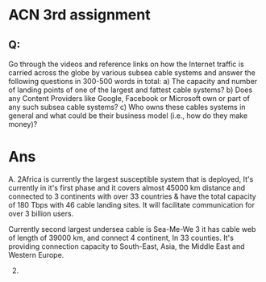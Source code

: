 # ACN 3rd assignment
## Q: 
Go through the videos and reference links on how the Internet traffic is carried across the globe by various subsea cable systems and answer the following questions in 300-500 words in total: a) The capacity and number of landing points of one of the largest and fattest cable systems? b) Does any Content Providers like Google, Facebook or Microsoft own or part of any such subsea cable systems? c) Who owns these cables systems in general and what could be their business model (i.e., how do they make money)?
# Ans

A. 2Africa is currently the largest susceptible system that is deployed, It's currently in it's first phase and it covers almost 45000 km distance and connected to 3 continents with over 33 countries &  have the total capacity of 180 Tbps with 46 cable landing sites. It will facilitate communication for over 3 billion users.

Currently second largest undersea cable is Sea-Me-We 3  it has cable web of length of 39000 km, and connect 4 continent, In 33 counties.
It's providing connection capacity to South-East, Asia, the Middle East and Western Europe.


2. 